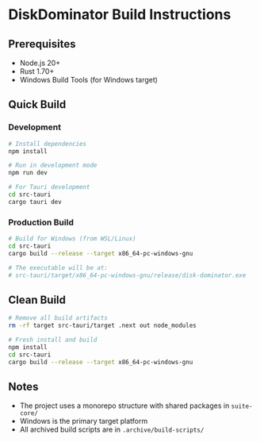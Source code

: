 # DiskDominator Build Instructions

## Prerequisites
- Node.js 20+
- Rust 1.70+
- Windows Build Tools (for Windows target)

## Quick Build

### Development
```bash
# Install dependencies
npm install

# Run in development mode
npm run dev

# For Tauri development
cd src-tauri
cargo tauri dev
```

### Production Build
```bash
# Build for Windows (from WSL/Linux)
cd src-tauri
cargo build --release --target x86_64-pc-windows-gnu

# The executable will be at:
# src-tauri/target/x86_64-pc-windows-gnu/release/disk-dominator.exe
```

## Clean Build
```bash
# Remove all build artifacts
rm -rf target src-tauri/target .next out node_modules

# Fresh install and build
npm install
cd src-tauri
cargo build --release --target x86_64-pc-windows-gnu
```

## Notes
- The project uses a monorepo structure with shared packages in `suite-core/`
- Windows is the primary target platform
- All archived build scripts are in `.archive/build-scripts/`